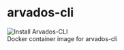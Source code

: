 # arvados-cli
![Install Arvados-CLI](https://github.com/matmu/arvados-cli/workflows/Install%20Arvados-CLI/badge.svg) \
Docker container image for arvados-cli
